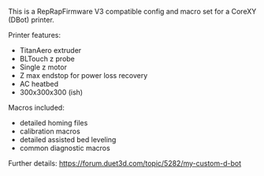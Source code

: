 This is a RepRapFirmware V3 compatible config and macro set for a CoreXY (DBot) printer.

Printer features:
- TitanAero extruder
- BLTouch z probe
- Single z motor
- Z max endstop for power loss recovery
- AC heatbed
- 300x300x300 (ish)

Macros included:
- detailed homing files
- calibration macros
- detailed assisted bed leveling
- common diagnostic macros

Further details: https://forum.duet3d.com/topic/5282/my-custom-d-bot
